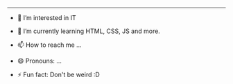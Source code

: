 ***************************************************************************
- 👀 I’m interested in IT
- 🌱 I’m currently learning HTML, CSS, JS and more.
  
- 📫 How to reach me ...
- 😄 Pronouns: ...
- ⚡ Fun fact: Don't be weird :D

<!---
laimonsis/laimonsis is a ✨ special ✨ repository because its `README.md` (this file) appears on your GitHub profile.
You can click the Preview link to take a look at your changes.
--->
